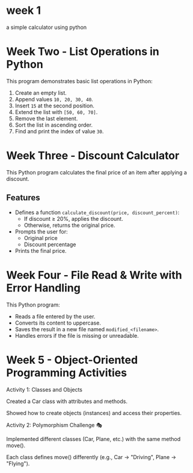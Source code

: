 # week 1
a simple calculator using python

# Week Two - List Operations in Python

This program demonstrates basic list operations in Python:

1. Create an empty list.  
2. Append values `10, 20, 30, 40`.  
3. Insert `15` at the second position.  
4. Extend the list with `[50, 60, 70]`.  
5. Remove the last element.  
6. Sort the list in ascending order.  
7. Find and print the index of value `30`.  

# Week Three - Discount Calculator

This Python program calculates the final price of an item after applying a discount.

## Features
- Defines a function `calculate_discount(price, discount_percent)`:
  - If discount ≥ 20%, applies the discount.
  - Otherwise, returns the original price.
- Prompts the user for:
  - Original price  
  - Discount percentage  
- Prints the final price.


# Week Four - File Read & Write with Error Handling

This Python program:
- Reads a file entered by the user.  
- Converts its content to uppercase.  
- Saves the result in a new file named `modified_<filename>`.  
- Handles errors if the file is missing or unreadable.

 # Week 5 - Object-Oriented Programming Activities
Activity 1: Classes and Objects

Created a Car class with attributes and methods.

Showed how to create objects (instances) and access their properties.

Activity 2: Polymorphism Challenge 🎭

Implemented different classes (Car, Plane, etc.) with the same method move().

Each class defines move() differently (e.g., Car → "Driving", Plane → "Flying").



